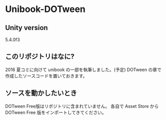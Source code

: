 # Unibook-DOTween
## Unity version
5.4.0f3

## このリポジトリはなに?
2016 夏コミに向けて unibook の一部を執筆しました。(予定)
DOTween の章で作成したソースコードを置いておきます。

## ソースを動かしたいとき
DOTween Free版はリポジトリに含まれていません。
各自で Asset Store から DOTween Free 版をインポートしてきてください。
